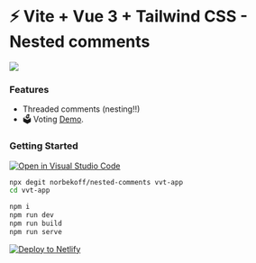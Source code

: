 # ⚡ Vite + Vue 3 + Tailwind CSS - Nested comments

<img src='https://i.ibb.co/YZWNPFv/test.png'/>

### Features
* Threaded comments (nesting!!)
* 🗳 Voting
[Demo](https://nested-comments-vc-ru.netlify.app/).

### Getting Started

[![Open in Visual Studio Code](https://open.vscode.dev/badges/open-in-vscode.svg)](https://open.vscode.dev/norbekoff/nested-comments)

```sh
npx degit norbekoff/nested-comments vvt-app
cd vvt-app
```

```sh
npm i
npm run dev
npm run build
npm run serve
```

[![Deploy to Netlify](https://www.netlify.com/img/deploy/button.svg)](https://app.netlify.com/start/deploy?repository=https://github.com/norbekoff/nested-comments)

